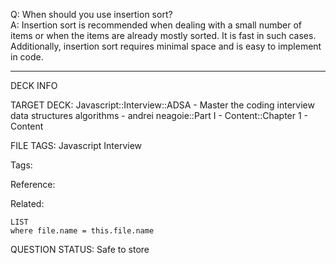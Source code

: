 Q: When should you use insertion sort?  
A: Insertion sort is recommended when dealing with a small number of items or when the items are already mostly sorted. It is fast in such cases. Additionally, insertion sort requires minimal space and is easy to implement in code.


---

DECK INFO

TARGET DECK: Javascript::Interview::ADSA - Master the coding interview data structures algorithms - andrei neagoie::Part I - Content::Chapter 1 - Content

FILE TAGS: Javascript Interview

Tags:

Reference:

Related:

```dataview
LIST
where file.name = this.file.name
```

QUESTION STATUS: Safe to store